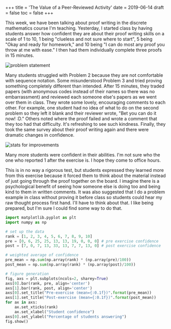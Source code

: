 +++
title = 'The Value of a Peer-Reviewed Activity'
date = 2019-06-14
draft = false
toc = false
+++

This week, we have been talking about proof writing in the discrete mathematics course I'm teaching. Yesterday, I started class by having students answer how confident they are about their proof writing skills on a scale of 1 to 10, 1 being "clueless and not sure where to start", 5 being "Okay and ready for homework," and 10 being "I can do most any proof you throw at me with ease." I then had them individually complete three proofs in 15 minutes.  

![problem statement](problem.png)

Many students struggled with Problem 2 because they are not comfortable with sequence notation. Some misunderstood Problem 3 and tried proving something completely different than intended. After 15 minutes, they traded papers (with anonymous codes instead of their names so there was no embarrassment) and reviewed each someone else's papers as we went over them in class. They wrote some lovely, encouraging comments to each other. For example, one student had no idea of what to do on the second problem so they left it blank and their reviewer wrote, "Bet you can do it now! :D." Others noted where the proof failed and wrote a comment that they too had that difficulty. It's refreshing to see such kindness. Finally, they took the same survey about their proof writing again and there were dramatic changes in confidence.  

![stats for improvements](stats.png)

Many more students were confident in their abilities. I'm not sure who the one who reported 1 after the exercise is. I hope they come to office hours.  

This is in no way a rigorous test, but students expressed they learned more from this exercise because it forced them to think about the material instead of just going through the proof together on the board. I imagine there is a psychological benefit of seeing how someone else is doing too and being kind to them in written comments. It was also suggested that I do a problem example in class without proving it before class so students could hear my raw thought process first hand. I'll have to think about that. I like being prepared, but I'm sure I could find some way to do that.

```py
import matplotlib.pyplot as plt
import numpy as np

# set up the data
rank = [1, 2, 3, 4, 5, 6, 7, 8, 9, 10]
pre = [0, 6, 25, 25, 13, 13, 19, 0, 0, 0] # pre exercise confidence
post = [7, 0, 7, 13, 33, 13, 7, 7, 13, 0] # post exercise confidence

# weighted average of confidence
pre_mean = np.sum(np.array(rank) * (np.array(pre)/100))
post_mean = np.sum(np.array(rank) * (np.array(post)/100))

# figure generation
fig, axs = plt.subplots(ncols=2, sharey=True)
axs[0].bar(rank, pre, align='center')
axs[1].bar(rank, post, align='center')
axs[0].set_title("Pre-exercise (mean={:0.1f})".format(pre_mean))
axs[1].set_title("Post-exercise (mean={:0.1f})".format(post_mean))
for ax in axs:
    ax.set_xticks(rank)
    ax.set_xlabel("Student confidence")
axs[0].set_ylabel("Percentage of students answering")
fig.show()
```
